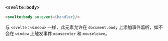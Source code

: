 ### `<svelte:body>`

```html
<svelte:body on:event={handler}/>
```

与 `<svelte：window>` 一样，此元素允许在 `document.body` 上添加事件监听，如不会在 `window` 上触发事件 `mouseenter` 和 `mouseleave`。
